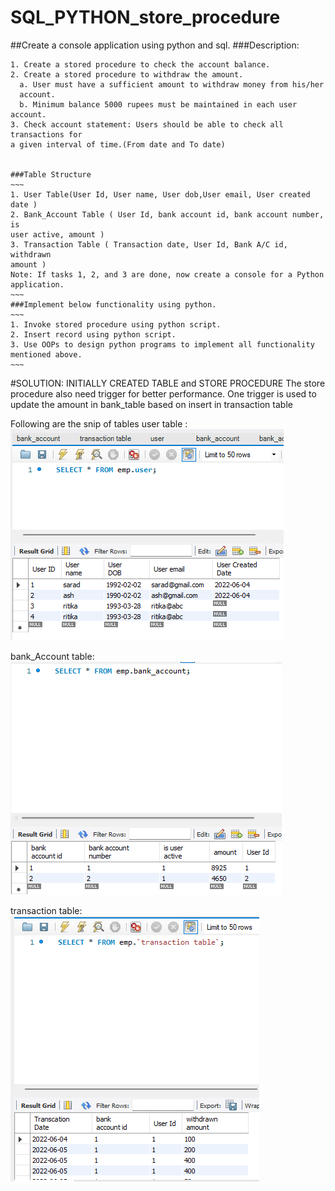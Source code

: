 # SQL_PYTHON_store_procedure
##Create a console application using python and sql.
###Description:
```
1. Create a stored procedure to check the account balance.
2. Create a stored procedure to withdraw the amount.
  a. User must have a sufficient amount to withdraw money from his/her
  account.
  b. Minimum balance 5000 rupees must be maintained in each user account.
3. Check account statement: Users should be able to check all transactions for
a given interval of time.(From date and To date)


###Table Structure
~~~
1. User Table(User Id, User name, User dob,User email, User created date )
2. Bank_Account Table ( User Id, bank account id, bank account number, is
user active, amount )
3. Transaction Table ( Transaction date, User Id, Bank A/C id, withdrawn
amount )
Note: If tasks 1, 2, and 3 are done, now create a console for a Python
application.
~~~
###Implement below functionality using python.
~~~
1. Invoke stored procedure using python script.
2. Insert record using python script.
3. Use OOPs to design python programs to implement all functionality
mentioned above.
~~~
```
#SOLUTION:
INITIALLY CREATED TABLE and STORE PROCEDURE 
The store procedure also need trigger for better performance.
One trigger is used to update the amount in bank_table based on insert in transaction table

Following are the snip of tables
user table :
![img.png](img.png)

bank_Account table:
![img_1.png](img_1.png)

transaction table:
![img_2.png](img_2.png)

